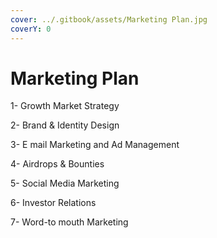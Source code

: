 ```yaml
---
cover: ../.gitbook/assets/Marketing Plan.jpg
coverY: 0
---
```


# Marketing Plan

1- Growth Market Strategy

2- Brand & Identity Design

3- E mail Marketing and Ad Management

4- Airdrops & Bounties

5- Social Media Marketing

6- Investor Relations

7- Word-to mouth Marketing

